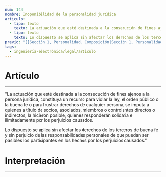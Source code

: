 ```yaml
---
num: 144
nombre: Inoponibilidad de la personalidad jurídica
articulo:
  - tipo: texto
    texto: La actuación que esté destinada a la consecución de fines ajenos a la persona jurídica, constituya un recurso para violar la ley, el orden público o la buena fe o para frustrar derechos de cualquier persona, se imputa a quienes a título de socios, asociados, miembros o controlantes directos o indirectos, la hicieron posible, quienes responderán solidaria e ilimitadamente por los perjuicios causados.
  - tipo: texto
    texto: Lo dispuesto se aplica sin afectar los derechos de los terceros de buena fe y sin perjuicio de las responsabilidades personales de que puedan ser pasibles los participantes en los hechos por los perjuicios causados.
previo: "[[Sección 1, Personalidad. Composición|Sección 1, Personalidad. Composición]]"
tags:
  - ingeniería-electrónica/legal/articulo
---
```

# Artículo
---
"La actuación que esté destinada a la consecución de fines ajenos a la persona jurídica, constituya un recurso para violar la ley, el orden público o la buena fe o para frustrar derechos de cualquier persona, se imputa a quienes a título de socios, asociados, miembros o controlantes directos o indirectos, la hicieron posible, quienes responderán solidaria e ilimitadamente por los perjuicios causados.

Lo dispuesto se aplica sin afectar los derechos de los terceros de buena fe y sin perjuicio de las responsabilidades personales de que puedan ser pasibles los participantes en los hechos por los perjuicios causados."

# Interpretación
---
